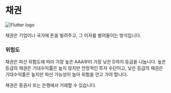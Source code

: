 # 채권
![Flutter logo](resource:assets/images/bond.jpg)


채권은 기업이나 국가에 돈을 빌려주고, 그 이자를 벌어들이는 방식입니다. 

### 위험도
채권은 파산 위험도에 따라 가장 높은 AAA부터 가장 낮은 D까지 등급을 나눕니다. 높은 등급의 채권은 기대수익률은 높지 않지만 안정적인 투자 수단이고, 낮은 등급의 채권은 기대수익률은 높지만 파산 가능성이 높아 위험을 안고 가야 합니다. 


채권은 증권사 또는 은행에서 거래할 수 있습니다.
  




  